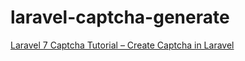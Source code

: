 # laravel-captcha-generate

[Laravel 7 Captcha Tutorial – Create Captcha in Laravel](https://www.positronx.io/laravel-captcha-tutorial-example/)
